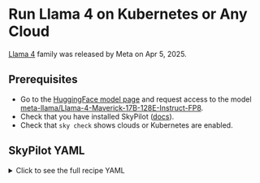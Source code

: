 
<!-- $REMOVE -->
# Run Llama 4 on Kubernetes or Any Cloud
<!-- $END_REMOVE -->
<!-- $UNCOMMENT# Llama 4 -->


[Llama 4](https://ai.meta.com/blog/llama-4-multimodal-intelligence/) family was released by Meta on Apr 5, 2025.


## Prerequisites

- Go to the [HuggingFace model page](https://huggingface.co/meta-llama/) and request access to the model [meta-llama/Llama-4-Maverick-17B-128E-Instruct-FP8](https://huggingface.co/meta-llama/Llama-4-Maverick-17B-128E-Instruct-FP8).
- Check that you have installed SkyPilot ([docs](https://docs.skypilot.co/en/latest/getting-started/installation.html)).
- Check that `sky check` shows clouds or Kubernetes are enabled.

## SkyPilot YAML

<details>
<summary>Click to see the full recipe YAML</summary>

```yaml
envs:
  MODEL_NAME: meta-llama/Llama-4-Maverick-17B-128E-Instruct-FP8
  # MODEL_NAME: meta-llama/Llama-3.2-3B-Vision
  HF_TOKEN: # TODO: Fill with your own huggingface token, or use --env to pass.

service:
  replicas: 2
  # An actual request for readiness probe.
  readiness_probe:
    path: /v1/chat/completions
    post_data:
      model: $MODEL_NAME
      messages:
        - role: user
          content: Hello! What is your name?
      max_tokens: 1

resources:
  accelerators: { H100:8, H200:8, B100:8, B200:8, GB200:8 }
  cpus: 32+
  disk_size: 512  # Ensure model checkpoints can fit.
  disk_tier: best
  ports: 8081  # Expose to internet traffic.

setup: |
  uv pip install vllm>0.8.2

run: |
  echo 'Starting vllm api server...'

  vllm serve $MODEL_NAME \
    --port 8081 \
    --tensor-parallel-size $SKYPILOT_NUM_GPUS_PER_NODE \
    --max-model-len 430000

```

Wait until the model is ready (this can take 10+ minutes).

🎉 **Congratulations!** 🎉 You have now launched the Llama 4 Maverick Instruct LLM on your infra.

### Chat with Llama 4 with OpenAI API

To curl `/v1/chat/completions`:
```console
ssh -L 8081:localhost:8081 llama4

curl http://localhost:8081/v1/chat/completions \
  -H "Content-Type: application/json" \
  -d '{
    "model": "meta-llama/Llama-4-Maverick-17B-128E-Instruct-FP8",
    "messages": [
      {
        "role": "system",
        "content": "You are a helpful assistant."
      },
      {
        "role": "user",
        "content": "Who are you?"
      }
    ]
  }' | jq .
```
Example outputs:
```console
...
```

To stop the instance:
```console
sky stop llama4
```

To shut down all resources:
```console
sky down llama4
```

## Serving Llama-4: scaling up with SkyServe


With no change to the YAML, launch a fully managed service on your infra:
```console
HF_TOKEN=xxx sky serve up llama4.yaml -n llama4 --env HF_TOKEN
```

Wait until the service is ready:
```console
watch -n10 sky serve status llama4
```

<details>
<summary>Example outputs:</summary>

```console
Services
NAME  VERSION  UPTIME  STATUS  REPLICAS  ENDPOINT
llama4  1        35s     READY   2/2       xx.yy.zz.100:30001

Service Replicas
SERVICE_NAME  ID  VERSION  IP            LAUNCHED     RESOURCES                       STATUS  REGION
llama4          1   1        xx.yy.zz.121  18 mins ago  1x GCP([Spot]{'H100': 8})  READY   us-east4
llama4          2   1        xx.yy.zz.245  18 mins ago  1x GCP([Spot]{'H100': 8})  READY   us-east4
```
</details>


Get a single endpoint that load-balances across replicas:
```console
ENDPOINT=$(sky serve status --endpoint llama4)
```

> **Tip:** SkyServe fully manages the lifecycle of your replicas. For example, if a spot replica is preempted, the controller will automatically replace it. This significantly reduces the operational burden while saving costs.

To curl the endpoint:
```console
curl http://$ENDPOINT/v1/chat/completions \
    -H 'Content-Type: application/json' \
    -H 'Authorization: Bearer token' \
    --data '{
        "model": "meta-llama/Llama-4-Maverick-17B-128E-Instruct-FP8",
        "messages": [
        {
            "role": "user",
            "content": [
                {"type" : "text", "text": "Covert this logo to ASCII art"},
                {"type": "image_url", "image_url": {"url": "https://pbs.twimg.com/profile_images/1584596138635632640/HWexMoH5_400x400.jpg"}}
            ]
        }],
        "max_tokens": 2048
    }' | jq .
```

To shut down all resources:
```console
sky serve down llama4
```

See more details in [SkyServe docs](https://docs.skypilot.co/en/latest/serving/sky-serve.html).

